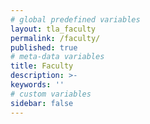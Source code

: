 ```yaml
---
# global predefined variables
layout: tla_faculty
permalink: /faculty/
published: true
# meta-data variables
title: Faculty
description: >-
keywords: ''
# custom variables
sidebar: false
---
```

